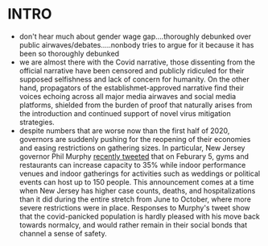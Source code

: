 # INTRO

- don't hear much about gender wage gap....thoroughly debunked over public airwaves/debates.....nonbody tries to argue for it because it has been so thoroughly debunked
- we are almost there with the Covid narrative, those dissenting from the official narrative have been censored and publicly ridiculed for their supposed selfishness and lack of concern for humanity. On the other hand, propagators of the establishmet-approved narrative find their voices echoing across all major media airwaves and social media platforms, shielded from the burden of proof that naturally arises from the introduction and continued support of novel virus mitigation strategies.
- despite numbers that are worse now than the first half of 2020, governors are suddenly pushing for the reopening of their economies and easing restrictions on gathering sizes. In particular, New Jersey governor Phil Murphy [recently tweeted](https://twitter.com/GovMurphy/status/1356998994006794243?s=20) that on Feburary 5, gyms and restaurants can increase capacity to 35% while indoor performance venues and indoor gatherings for activities such as weddings or political events can host up to 150 people. This announcement comes at a time when New Jersey has higher case counts, deaths, and hospitalizations than it did during the entire stretch from June to October, where more severe restrictions were in place. Responses to Murphy's tweet show that the covid-panicked population is hardly pleased with his move back towards normalcy, and would rather remain in their social bonds that channel a sense of safety. 

